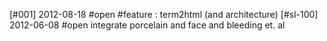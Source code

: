 [#001] 2012-08-18 #open #feature : term2html (and architecture)
[#sl-100] 2012-06-08 #open integrate porcelain and face and bleeding et. al
